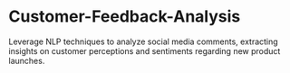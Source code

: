 # Customer-Feedback-Analysis
Leverage NLP techniques to analyze social media comments, extracting insights on customer perceptions and sentiments regarding new product launches.
